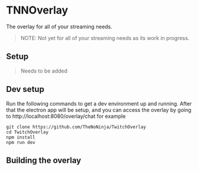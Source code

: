 # TNNOverlay
The overlay for all of your streaming needs. 
> NOTE: Not yet for all of your streaming needs as its work in progress.

## Setup
> Needs to be added

## Dev setup
Run the following commands to get a dev environment up and running. After that the electron app will be setup, and you can access the overlay by going to http://localhost:8080/overlay/chat for example
```shell
git clone https://github.com/TheNoNinja/TwitchOverlay
cd TwitchOverlay
npm install
npm run dev
```

## Building the overlay
